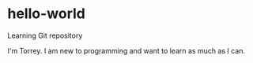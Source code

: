# hello-world
Learning Git repository


I'm Torrey. I am new to programming and want to learn as much as I can.
